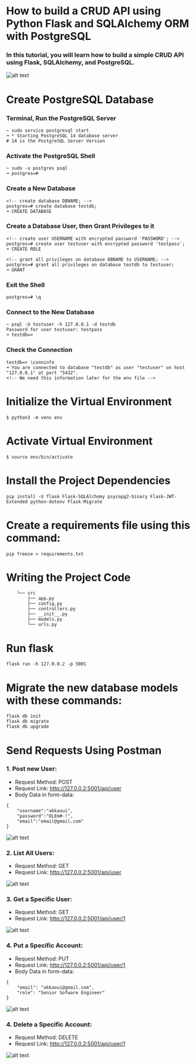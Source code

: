 # How to build a CRUD API using Python Flask and SQLAlchemy ORM with PostgreSQL


### In this tutorial, you will learn how to build a simple CRUD API using Flask, SQLAlchemy, and PostgreSQL.

![alt text](https://github.com/akkaoui-abdou/CRUD-API-Flask-SQLAlchemy/blob/main/imges/Flask-SQLAlchemi-PosgreSQL.png)

# Create PostgreSQL Database

### Terminal, Run the PostgreSQL Server

    ~ sudo service postgresql start
    ➜ * Starting PostgreSQL 14 database server
    # 14 is the PostgreSQL Server Version

### Activate the PostgreSQL Shell

    ~ sudo -u postgres psql
    ➜ postgres=#

### Create a New Database

    <!-- create database DBNAME; -->
    postgres=# create database testdb;
    ➜ CREATE DATABASE

### Create a Database User, then Grant Privileges to it

    <!-- create user USERNAME with encrypted password 'PASSWORD'; -->
    postgres=# create user testuser with encrypted password 'testpass';
    ➜ CREATE ROLE

    <!-- grant all privileges on database DBNAME to USERNAME; -->
    postgres=# grant all privileges on database testdb to testuser;
    ➜ GRANT

### Exit the Shell

    postgres=# \q


### Connect to the New Database

    ~ psql -U testuser -h 127.0.0.1 -d testdb
    Password for user testuser: testpass
    ➜ testdb=>


### Check the Connection

    testdb=> \conninfo
    ➜ You are connected to database "testdb" as user "testuser" on host "127.0.0.1" at port "5432".
    <!-- We need this information later for the env file -->


# Initialize the Virtual Environment

    $ python3 -m venv env

# Activate Virtual Environment

    $ source env/bin/activate


# Install the Project Dependencies

    pip install -U flask Flask-SQLAlchemy psycopg2-binary Flask-JWT-Extended python-dotenv Flask-Migrate

# Create a requirements file using this command:

    pip freeze > requirements.txt


# Writing the Project Code

        └── src
            ├── app.py
            ├── config.py
            ├── controllers.py
            ├── __init__.py
            ├── models.py
            └── urls.py


# Run flask

    flask run -h 127.0.0.2 -p 5001


# Migrate the new database models with these commands:

    flask db init
    flask db migrate
    flask db upgrade

# Send Requests Using Postman

### 1. Post new User:

- Request Method: POST
- Request Link: http://127.0.0.2:5001/api/user
- Body Data in form-data:

```
{
    "username":"akkaoui",
    "password":"OLEm#-!",
    "email":"email@gmail.com"
}
```

![alt text](https://github.com/akkaoui-abdou/CRUD-API-Flask-SQLAlchemy/blob/main/imges/register_user.png)


### 2. List All Users:

- Request Method: GET
- Request Link: http://127.0.0.2:5001/api/user


![alt text](https://github.com/akkaoui-abdou/CRUD-API-Flask-SQLAlchemy/blob/main/imges/CreateNewUser.png)


### 3. Get a Specific User:

- Request Method: GET
- Request Link: http://127.0.0.2:5001/api/user/1


![alt text](https://github.com/akkaoui-abdou/CRUD-API-Flask-SQLAlchemy/blob/main/imges/GetSpecificUser.png)


### 4. Put a Specific Account:

- Request Method: PUT
- Request Link: http://127.0.0.2:5001/api/user/1
- Body Data in form-data:

```
{
    "email": "akkaoui@gmail.com",
    "role": "Senior Sofware Engineer"
}
```
![alt text](https://github.com/akkaoui-abdou/CRUD-API-Flask-SQLAlchemy/blob/main/imges/UpdateSpecificUser.png)


### 4. Delete a Specific Account:

- Request Method: DELETE
- Request Link: http://127.0.0.2:5001/api/user/1


![alt text](https://github.com/akkaoui-abdou/CRUD-API-Flask-SQLAlchemy/blob/main/imges/DeleteSpecificUser.png)


